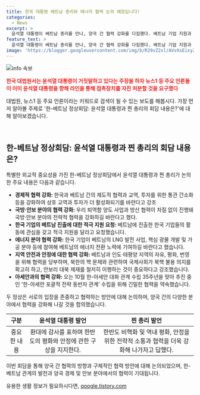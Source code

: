 ```yaml
---
title: 한국 대통령 베트남 총리와 에너지 협력 논의 예정입니다!
categories:
  - News
excerpt: >
  윤석열 대통령이 베트남 총리를 만나, 양국 간 협력 강화를 다짐했다. 베트남 기업 지원과 에너지 분야 협력을 강조하며 한반도 안정과 평화를 위한 협력을 요청했다. 이에 베트남 총리는 윤 대통령의 제안을 지지하며 한-아세안 관계 강화에도 합의했다. 또한 윤 대통령과 찐 총리는 10월의 한-아세안 포괄적 전략 동반자 관계 수립을 위해 긴밀한 협력을 약속했다. (단어수: 72)
feature_text: >
  윤석열 대통령이 베트남 총리를 만나, 양국 간 협력 강화를 다짐했다. 베트남 기업 지원과 에너지 분야 협력을 강조하며 한반도 안정과 평화를 위한 협력을 요청했다. 이에 베트남 총리는 윤 대통령의 제안을 지지하며 한-아세안 관계 강화에도 합의했다. 또한 윤 대통령과 찐 총리는 10월의 한-아세안 포괄적 전략 동반자 관계 수립을 위해 긴밀한 협력을 약속했다. (단어수: 72)
image: 'https://blogger.googleusercontent.com/img/b/R29vZ2xl/AVvXsEixyZcFfHzMRdzZMjFBmAUKJYCLCGyLL1o632UiGVXcaFdKo_bkvkuCioo0uUKlGfBVcT3P84aROyZIXSBEx3Aw5nCQ3pTgDom1WDC4m8eifvWiAmWEEVb4x6G_l8C0QH225ldMjyaFvpxGEBGNO37VmDTDMHGhJPq73UglMfDca1-0aw/s1600/blogspot.png'
---
```


<p><img src="https://blogger.googleusercontent.com/img/b/R29vZ2xl/AVvXsEixyZcFfHzMRdzZMjFBmAUKJYCLCGyLL1o632UiGVXcaFdKo_bkvkuCioo0uUKlGfBVcT3P84aROyZIXSBEx3Aw5nCQ3pTgDom1WDC4m8eifvWiAmWEEVb4x6G_l8C0QH225ldMjyaFvpxGEBGNO37VmDTDMHGhJPq73UglMfDca1-0aw/s1600/blogspot.png" alt="info 속보" /></p>

<p><b><span style="color: #ee2323;">한국 대법원서는 윤석열 대통령이 거짓말하고 있다는 주장을 하자 뉴스1 등 주요 언론들이 이미 윤석열 대통령을 향해 라인을 통해 접촉장치를 자진 처분할 것을 요구했다</span></b></p>

<p>대법원, 뉴스1 등 주요 언론이라는 키워드로 검색이 될 수 있는 보도를 해봅시다. 가장 먼저 알아볼 주제로 '한-베트남 정상회담: 윤석열 대통령과 찐 총리의 회담 내용은?'에 대해 알아보겠습니다.</p>

<p data-ke-size="size16">&nbsp;</p>

<h2 data-ke-size="size26">한-베트남 정상회담: 윤석열 대통령과 찐 총리의 회담 내용은?</h2>

<p>특별한 외교적 중요성을 가진 한-베트남 정상회담에서 윤석열 대통령과 찐 총리가 논의한 주요 내용은 다음과 같습니다.</p>

<ul>
  <li><b>경제적 협력 강화: </b>한국과 베트남 간의 제도적 협력과 교역, 투자를 위한 통관 간소화 등을 강화하여 상호 교역과 투자가 더 활성화되기를 바란다고 강조</li>
  <li><b>국방·안보 분야의 협력 강화: </b>우리 퇴역함 양도 사업과 방산 협력이 차질 없이 진행돼 국방·안보 분야의 전략적 협력을 강화하길 바란다고 했다.</li>
  <li><b>한국 기업의 베트남 진출에 대한 적극 지원 요청: </b>베트남에 진출한 한국 기업들의 활동에 관심을 갖고 적극 지원을 달라고 요청했습니다.</li>
  <li><b>에너지 분야 협력 강화: </b>한국 기업이 베트남의 LNG 발전 사업, 핵심 광물 개발 및 가공 분야 등에 참여해 베트남의 에너지 전환 노력에 기여하길 바란다고 했습니다.</li>
  <li><b>지역 안전과 안정에 대한 협력 강화: </b>베트남과 인도·태평양 지역의 자유, 평화, 번영을 위해 협력을 당부하며, 북한의 핵 문제와 관련하여 국제사회가 북핵 불용 의지를 확고히 하고, 안보리 대북 제재를 철저히 이행하는 것이 중요하다고 강조했습니다.</li>
  <li><b>아세안과의 협력 강화: </b>오는 10월 한-아세안 대화 관계 수립 35주년을 맞아 추진 중인 '한-아세안 포괄적 전략 동반자 관계' 수립을 위해 긴밀한 협력을 약속했습니다.</li>
</ul>

<p>두 정상은 서로의 입장을 존중하고 협력하는 방안에 대해 논의하며, 양국 간의 다양한 분야에서 협력을 강화해 나갈 것을 합의했습니다.</p>

<table>
<thead>
<tr>
<th style="text-align: center;">구분</th>
<th style="text-align: center;">윤석열 대통령 발언</th>
<th style="text-align: center;">찐 총리 발언</th>
</tr>
</thead>
<tbody>
<tr>
<td style="text-align: center; height: 17px;">중요한 내용</td>
<td style="text-align: center; height: 17px;">환대에 감사를 표하며 한반도의 평화와 안정에 관한 구상을 지지한다.</td>
<td style="text-align: center; height: 17px;">한반도 비핵화 및 역내 평화, 안정을 위한 전략적 소통과 협력을 더욱 강화해 나가자고 답했다.</td>
</tr>
</tbody>
</table>

<p>이번 회담을 통해 양국 간 협력의 방향과 구체적인 협력 방안에 대해 논의되었으며, 한-베트남 관계의 발전과 양국 경제 및 안보 분야에서의 협력이 기대됩니다.</p>
유용한 생활 정보가 필요하시다면, <a href="https://qoogle.tistory.com" rel="dofollow">qoogle.tistory.com</a>


